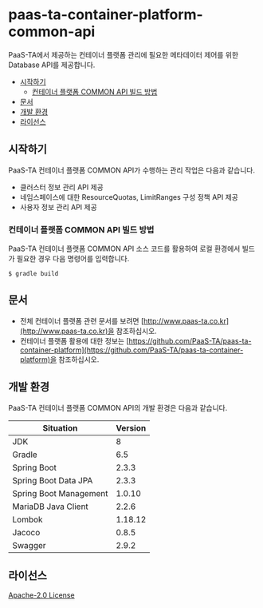 # paas-ta-container-platform-common-api

PaaS-TA에서 제공하는 컨테이너 플랫폼 관리에 필요한 메타데이터 제어를 위한 Database API를 제공합니다.

- [시작하기](#시작하기)
  - [컨테이너 플랫폼 COMMON API 빌드 방법](#컨테이너-플랫폼-COMMON-API-빌드-방법)
- [문서](#문서)
- [개발 환경](#개발-환경)
- [라이선스](#라이선스)

## 시작하기
PaaS-TA 컨테이너 플랫폼 COMMON API가 수행하는 관리 작업은 다음과 같습니다.

- 클러스터 정보 관리 API 제공
- 네임스페이스에 대한 ResourceQuotas, LimitRanges 구성 정책 API 제공
- 사용자 정보 관리 API 제공


### 컨테이너 플랫폼 COMMON API 빌드 방법
PaaS-TA 컨테이너 플랫폼 COMMON API 소스 코드를 활용하여 로컬 환경에서 빌드가 필요한 경우 다음 명령어를 입력합니다.
```
$ gradle build
```


## 문서
- 전체 컨테이너 플랫폼 관련 문서를 보려면 [http://www.paas-ta.co.kr](http://www.paas-ta.co.kr)을 참조하십시오.
- 컨테이너 플랫폼 활용에 대한 정보는 [https://github.com/PaaS-TA/paas-ta-container-platform](https://github.com/PaaS-TA/paas-ta-container-platform)을 참조하십시오.


## 개발 환경
PaaS-TA 컨테이너 플랫폼 COMMON API의 개발 환경은 다음과 같습니다.

| Situation                      | Version |
| ------------------------------ | ------- |
| JDK                            | 8       |
| Gradle                         | 6.5     |
| Spring Boot                    | 2.3.3   |
| Spring Boot Data JPA           | 2.3.3   |
| Spring Boot Management         | 1.0.10  |
| MariaDB Java Client            | 2.2.6   |
| Lombok		                     | 1.18.12 |
| Jacoco		                     | 0.8.5   |
| Swagger	                       | 2.9.2   |


## 라이선스
[Apache-2.0 License](http://www.apache.org/licenses/LICENSE-2.0)
